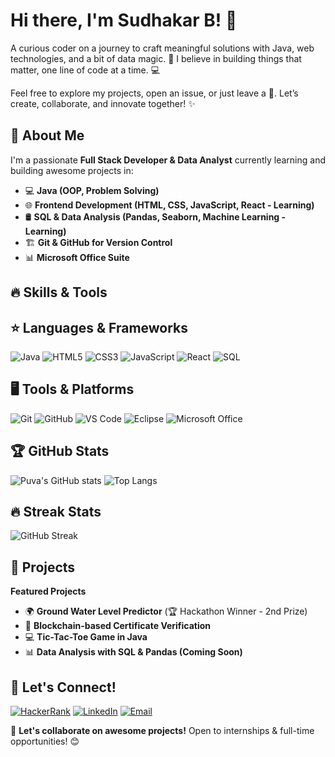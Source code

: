 # Hi there, I'm Sudhakar B! 👋
 A curious coder on a journey to craft meaningful solutions with Java, web technologies, and a bit of data magic. 🌟 I believe in building things that matter, one line of code at a time. 💻

Feel free to explore my projects, open an issue, or just leave a 🌱. Let’s create, collaborate, and innovate together! ✨

## 🚀 About Me
I'm a passionate **Full Stack Developer & Data Analyst** currently learning and building awesome projects in:
- 💻 **Java (OOP, Problem Solving)**
- 🌐 **Frontend Development (HTML, CSS, JavaScript, React - Learning)**
- 🛢 **SQL & Data Analysis (Pandas, Seaborn, Machine Learning - Learning)**
- 🏗 **Git & GitHub for Version Control**
- 📊 **Microsoft Office Suite**

## 🔥 Skills & Tools

## ⭐ **Languages & Frameworks**
![Java](https://img.shields.io/badge/Java-ED8B00?style=for-the-badge&logo=java&logoColor=white)
![HTML5](https://img.shields.io/badge/HTML5-E34F26?style=for-the-badge&logo=html5&logoColor=white)
![CSS3](https://img.shields.io/badge/CSS3-1572B6?style=for-the-badge&logo=css3&logoColor=white)
![JavaScript](https://img.shields.io/badge/JavaScript-F7DF1E?style=for-the-badge&logo=javascript&logoColor=black)
![React](https://img.shields.io/badge/React-61DAFB?style=for-the-badge&logo=react&logoColor=black)
![SQL](https://img.shields.io/badge/SQL-4479A1?style=for-the-badge&logo=postgresql&logoColor=white)

## 🖥️ **Tools & Platforms**
![Git](https://img.shields.io/badge/Git-F05032?style=for-the-badge&logo=git&logoColor=white)
![GitHub](https://img.shields.io/badge/GitHub-181717?style=for-the-badge&logo=github&logoColor=white)
![VS Code](https://img.shields.io/badge/VS_Code-007ACC?style=for-the-badge&logo=visualstudiocode&logoColor=white)
![Eclipse](https://img.shields.io/badge/Eclipse-2C2255?style=for-the-badge&logo=eclipseide&logoColor=white)
![Microsoft Office](https://img.shields.io/badge/Microsoft_Office-D83B01?style=for-the-badge&logo=microsoft-office&logoColor=white)

## 🏆 GitHub Stats
![Puva's GitHub stats](https://github-readme-stats.vercel.app/api?username=SudhakarPuva&show_icons=true&theme=radical)
![Top Langs](https://github-readme-stats.vercel.app/api/top-langs/?username=SudhakarPuva&layout=compact&theme=radical)

## 🔥 Streak Stats
![GitHub Streak](https://github-readme-streak-stats.herokuapp.com/?user=SudhakarPuva&theme=radical)

## 🚀 Projects
**Featured Projects**
- 🌍 **Ground Water Level Predictor** (🏆 Hackathon Winner - 2nd Prize)
- 🔗 **Blockchain-based Certificate Verification**
- 💻 **Tic-Tac-Toe Game in Java**
- 📊 **Data Analysis with SQL & Pandas (Coming Soon)**

## 🤝 Let's Connect!
[![HackerRank](https://img.shields.io/badge/HackerRank-2EC866?style=for-the-badge&logo=hackerrank&logoColor=white)](https://www.hackerrank.com/profile/sudhakarpuva)
[![LinkedIn](https://img.shields.io/badge/LinkedIn-0077B5?style=for-the-badge&logo=linkedin&logoColor=white)](https://www.linkedin.com/in/sudhakarpuva/)
[![Email](https://img.shields.io/badge/Email-D14836?style=for-the-badge&logo=gmail&logoColor=white)](mailto:sudhakarpuva@gmail.com)

🚀 **Let's collaborate on awesome projects!** Open to internships & full-time opportunities! 😊
